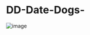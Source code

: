 # DD-Date-Dogs-
![image](https://user-images.githubusercontent.com/79087613/177502506-e1b4cfd7-d740-4bbe-af32-6bc15d1c11c6.png)
